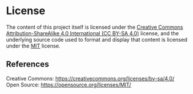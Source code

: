 # License

The content of this project itself is licensed under the [Creative Commons Attribution-ShareAlike 4.0 International (CC BY-SA 4.0)][license-cc-by-sa] license, and the underlying source code used to format and display that content is licensed under the [MIT][license-mit] license.

## References

Creative Commons: https://creativecommons.org/licenses/by-sa/4.0/  
Open Source: https://opensource.org/licenses/MIT/

[license-cc-by-sa]: license/CC-BY-SA.md
[license-mit]: license/MIT.md
